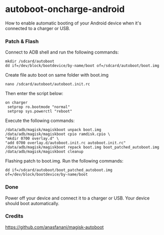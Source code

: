 # autoboot-oncharge-android
How to enable automatic booting of your Android device when it's connected to a charger or USB.
### Patch & Flash
Connect to ADB shell and run the following commands:
```
mkdir /sdcard/autoboot
dd if=/dev/block/bootdevice/by-name/boot of=/sdcard/autoboot/boot.img
```
Create file auto boot on same folder with boot.img
```
nano /sdcard/autoboot/autoboot.init.rc
```
Then enter the script below:
```
on charger
 setprop ro.bootmode "normal"
 setprop sys.powerctl "reboot"
```
Execute the following commands:
```
/data/adb/magisk/magiskboot unpack boot.img
/data/adb/magisk/magiskboot cpio ramdisk.cpio \
"mkdir 0700 overlay.d" \
"add 0700 overlay.d/autoboot.init.rc autoboot.init.rc"
/data/adb/magisk/magiskboot repack boot.img boot_patched_autoboot.img
/data/adb/magisk/magiskboot cleanup
```
Flashing patch to boot.img. Run the following commands:
```
dd if=/sdcard/autoboot/boot_patched_autoboot.img of=/dev/block/bootdevice/by-name/boot
````

### Done
Power off your device and connect it to a charger or USB. Your device should boot automatically.

### Credits
https://github.com/anasfanani/magisk-autoboot
